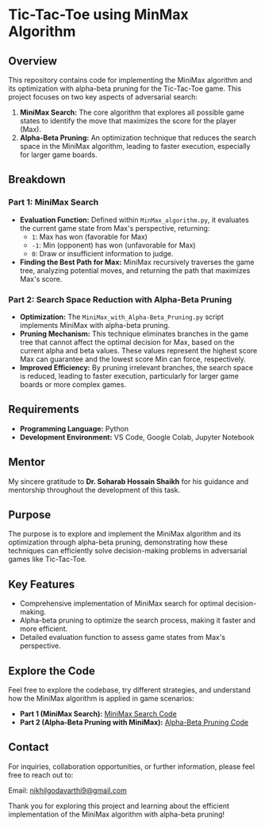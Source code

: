 # Tic-Tac-Toe using MinMax Algorithm

## Overview
This repository contains code for implementing the MiniMax algorithm and its optimization with alpha-beta pruning for the Tic-Tac-Toe game. This project focuses on two key aspects of adversarial search:

1. **MiniMax Search:** The core algorithm that explores all possible game states to identify the move that maximizes the score for the player (Max).
2. **Alpha-Beta Pruning:** An optimization technique that reduces the search space in the MiniMax algorithm, leading to faster execution, especially for larger game boards.

## Breakdown

### Part 1: MiniMax Search
* **Evaluation Function:** Defined within `MinMax_algorithm.py`, it evaluates the current game state from Max's perspective, returning:
    * `1`: Max has won (favorable for Max)
    * `-1`: Min (opponent) has won (unfavorable for Max)
    * `0`: Draw or insufficient information to judge.
* **Finding the Best Path for Max:** MiniMax recursively traverses the game tree, analyzing potential moves, and returning the path that maximizes Max's score.

### Part 2: Search Space Reduction with Alpha-Beta Pruning
* **Optimization:** The `MiniMax_with_Alpha-Beta_Pruning.py` script implements MiniMax with alpha-beta pruning.
* **Pruning Mechanism:** This technique eliminates branches in the game tree that cannot affect the optimal decision for Max, based on the current alpha and beta values. These values represent the highest score Max can guarantee and the lowest score Min can force, respectively.
* **Improved Efficiency:** By pruning irrelevant branches, the search space is reduced, leading to faster execution, particularly for larger game boards or more complex games.

## Requirements
- **Programming Language:** Python
- **Development Environment:** VS Code, Google Colab, Jupyter Notebook

## Mentor
My sincere gratitude to **Dr. Soharab Hossain Shaikh** for his guidance and mentorship throughout the development of this task.

## Purpose
The purpose is to explore and implement the MiniMax algorithm and its optimization through alpha-beta pruning, demonstrating how these techniques can efficiently solve decision-making problems in adversarial games like Tic-Tac-Toe.

## Key Features
- Comprehensive implementation of MiniMax search for optimal decision-making.
- Alpha-beta pruning to optimize the search process, making it faster and more efficient.
- Detailed evaluation function to assess game states from Max's perspective.

## Explore the Code
Feel free to explore the codebase, try different strategies, and understand how the MiniMax algorithm is applied in game scenarios:
* **Part 1 (MiniMax Search):** [MiniMax Search Code](https://onlinegdb.com/ZqGu-G4EMx)
* **Part 2 (Alpha-Beta Pruning with MiniMax):** [Alpha-Beta Pruning Code](https://onlinegdb.com/H-jk1Wl1z)

## Contact
For inquiries, collaboration opportunities, or further information, please feel free to reach out to:

Email: nikhilgodavarthi9@gmail.com

Thank you for exploring this project and learning about the efficient implementation of the MiniMax algorithm with alpha-beta pruning!
